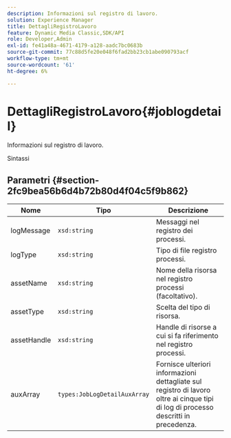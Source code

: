 ```yaml
---
description: Informazioni sul registro di lavoro.
solution: Experience Manager
title: DettagliRegistroLavoro
feature: Dynamic Media Classic,SDK/API
role: Developer,Admin
exl-id: fe41a48a-4671-4179-a128-aadc7bc0683b
source-git-commit: 77c88d5fe20e048f6fad2bb23cb1abe090793acf
workflow-type: tm+mt
source-wordcount: '61'
ht-degree: 6%

---
```


# DettagliRegistroLavoro{#joblogdetail}

Informazioni sul registro di lavoro.

Sintassi

## Parametri {#section-2fc9bea56b6d4b72b80d4f04c5f9b862}

| Nome | Tipo | Descrizione |
|---|---|---|
| logMessage | `xsd:string` | Messaggi nel registro dei processi. |
| logType | `xsd:string` | Tipo di file registro processi. |
| assetName | `xsd:string` | Nome della risorsa nel registro processi (facoltativo). |
| assetType | `xsd:string` | Scelta del tipo di risorsa. |
| assetHandle | `xsd:string` | Handle di risorse a cui si fa riferimento nel registro processi. |
| auxArray | `types:JobLogDetailAuxArray` | Fornisce ulteriori informazioni dettagliate sul registro di lavoro oltre ai cinque tipi di log di processo descritti in precedenza. |
